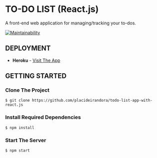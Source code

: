 # TO-DO LIST (React.js)
A front-end web application for managing/tracking your to-dos.

[![Maintainability](https://api.codeclimate.com/v1/badges/1d71ed72e6b27356313b/maintainability)](https://codeclimate.com/github/placideirandora/todo-list-app-with-react.js/maintainability)

## DEPLOYMENT

- **Heroku** - [Visit The App](https://todo-list-app-react-js.herokuapp.com//)


## GETTING STARTED

### Clone The Project

```
$ git clone https://github.com/placideirandora/todo-list-app-with-react.js
```

### Install Required Dependencies

```
$ npm install
```

### Start The Server

```
$ npm start
```